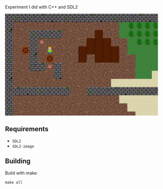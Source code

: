 Experiment I did with C++ and SDL2

![example image](misc/example.gif)

## Requirements

* `SDL2`
* `SDL2-image`

## Building

Build with make:

```
make all
```

